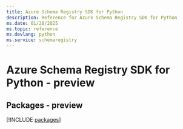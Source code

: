 ```yaml
---
title: Azure Schema Registry SDK for Python
description: Reference for Azure Schema Registry SDK for Python
ms.date: 01/28/2025
ms.topic: reference
ms.devlang: python
ms.service: schemaregistry
---
```

# Azure Schema Registry SDK for Python - preview
## Packages - preview
[!INCLUDE [packages](schema-registry-index.md)]
